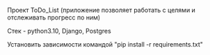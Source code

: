Проект ToDo_List (приложение позволяет работать с целями и отслеживать прогресс по ним)

Cтек - python3.10, Django, Postgres

Установить зависимости командой "pip install -r requirements.txt"